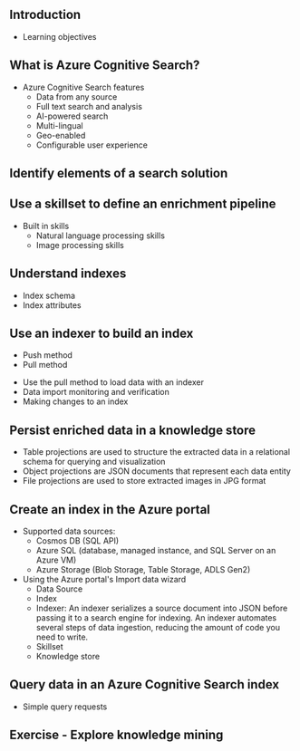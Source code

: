 ## Introduction
  - Learning objectives
## What is Azure Cognitive Search?
  - Azure Cognitive Search features
    - Data from any source
    - Full text search and analysis
    - AI-powered search
    - Multi-lingual
    - Geo-enabled
    - Configurable user experience
## Identify elements of a search solution
## Use a skillset to define an enrichment pipeline
  - Built in skills
    - Natural language processing skills
    - Image processing skills
## Understand indexes
  - Index schema
  - Index attributes
## Use an indexer to build an index
  * Push method 
  * Pull method
  - Use the pull method to load data with an indexer
  - Data import monitoring and verification
  - Making changes to an index
## Persist enriched data in a knowledge store
  - Table projections are used to structure the extracted data in a relational schema for querying and visualization
  - Object projections are JSON documents that represent each data entity
  - File projections are used to store extracted images in JPG format
## Create an index in the Azure portal
  - Supported data sources:
    - Cosmos DB (SQL API)
    - Azure SQL (database, managed instance, and SQL Server on an Azure VM)
    - Azure Storage (Blob Storage, Table Storage, ADLS Gen2)
  - Using the Azure portal's Import data wizard
    - Data Source
    - Index
    - Indexer: An indexer serializes a source document into JSON before passing it to a search engine for indexing. An indexer automates several steps of data ingestion, reducing the amount of code you need to write.
    - Skillset
    - Knowledge store
## Query data in an Azure Cognitive Search index
  - Simple query requests
## Exercise - Explore knowledge mining
